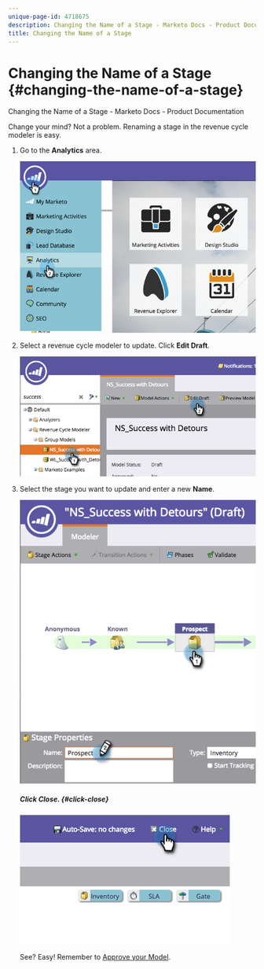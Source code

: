 ```yaml
---
unique-page-id: 4718675
description: Changing the Name of a Stage - Marketo Docs - Product Documentation
title: Changing the Name of a Stage
---
```


# Changing the Name of a Stage {#changing-the-name-of-a-stage}

Changing the Name of a Stage - Marketo Docs - Product Documentation

Change your mind? Not a problem. Renaming a stage in the revenue cycle modeler is easy.

1. Go to the **Analytics** area.

   ![](assets/image2015-4-27-23-3a18-3a34.png)

1. Select a revenue cycle modeler to update. Click **Edit Draft**.

   ![](assets/image2015-4-27-17-3a36-3a33.png)

1. Select the stage you want to update and enter a new **Name**.

   ![](assets/image2015-4-27-17-3a40-3a46.png)

   ##### Click Close. {#click-close}

   ![](assets/image2015-4-27-17-3a41-3a51.png)

   See? Easy! Remember to [Approve your Model](approve-unapprove-a-revenue-model.md).

